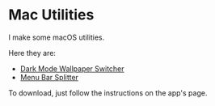 # Mac Utilities

I make some macOS utilities.

Here they are:

* [Dark Mode Wallpaper Switcher](https://github.com/jwhamilton99/dark-mode-wallpaper)
* [Menu Bar Splitter](https://github.com/jwhamilton99/menu-bar-splitter)

To download, just follow the instructions on the app's page.